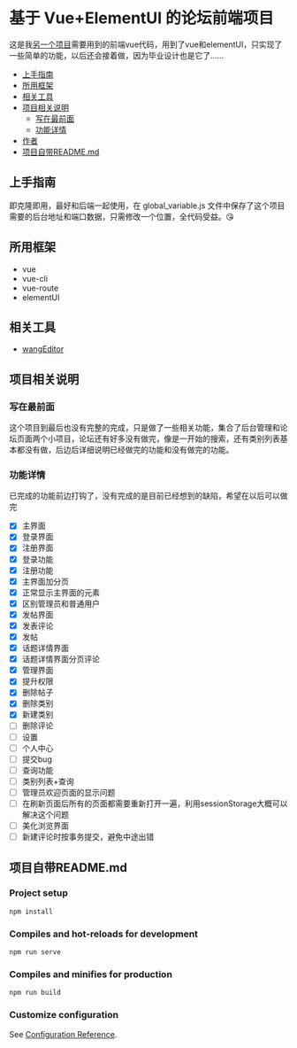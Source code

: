 # 基于 Vue+ElementUI 的论坛前端项目
这是我[另一个项目](https://github.com/gaofer/loudbbsback)需要用到的前端vue代码，用到了vue和elementUI，只实现了一些简单的功能，以后还会接着做，因为毕业设计也是它了……

* [上手指南](#上手指南)
*  [所用框架](#所用框架)
*  [相关工具](#相关工具 )
*  [项目相关说明](#项目相关说明)
   *  [写在最前面](#写在最前面)
   *  [功能详情](#功能详情)
*  [作者](#作者)
*  [项目自带README.md](#项目自带README.md)

## 上手指南
即克隆即用，最好和后端一起使用，在 global_variable.js 文件中保存了这个项目需要的后台地址和端口数据，只需修改一个位置，全代码受益。😘

## 所用框架
- vue
- vue-cli
- vue-route
- elementUI

## 相关工具
- [wangEditor](http://www.wangeditor.com/)

## 项目相关说明
### 写在最前面 
这个项目到最后也没有完整的完成，只是做了一些相关功能，集合了后台管理和论坛页面两个小项目，论坛还有好多没有做完，像是一开始的搜索，还有类别列表基本都没有做，后边后详细说明已经做完的功能和没有做完的功能。

### 功能详情
已完成的功能前边打钩了，没有完成的是目前已经想到的缺陷，希望在以后可以做完 
- [x] 主界面
- [x] 登录界面
- [x] 注册界面
- [x] 登录功能
- [x] 注册功能
- [x] 主界面加分页
- [x] 正常显示主界面的元素
- [x] 区别管理员和普通用户
- [x] 发帖界面
- [x] 发表评论
- [x] 发帖
- [x] 话题详情界面
- [x] 话题详情界面分页评论
- [x] 管理界面
- [x] 提升权限
- [x] 删除帖子
- [x] 删除类别
- [x] 新建类别
- [ ] 删除评论
- [ ] 设置
- [ ] 个人中心
- [ ] 提交bug
- [ ] 查询功能
- [ ] 类别列表+查询
- [ ] 管理员欢迎页面的显示问题
- [ ] 在刷新页面后所有的页面都需要重新打开一遍，利用sessionStorage大概可以解决这个问题
- [ ] 美化浏览界面
- [ ] 新建评论时按事务提交，避免中途出错

## 项目自带README.md 
### Project setup
```
npm install
```

### Compiles and hot-reloads for development
```
npm run serve
```

### Compiles and minifies for production
```
npm run build
```

### Customize configuration
See [Configuration Reference](https://cli.vuejs.org/config/).
